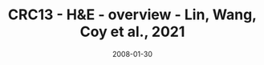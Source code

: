 ---
title: CRC13 - H&E - overview - Lin, Wang, Coy et al., 2021
image: https://labsyspharm.github.io/HTA-CRCATLAS-1/images/thumbnail-crc13-he-overview.jpg
date: '2008-01-30'
minerva_link: https://labsyspharm.github.io/HTA-CRCATLAS-1/minerva/crc13-he-overview.html
info_link: null
show_page_link: false
tag: overview
---